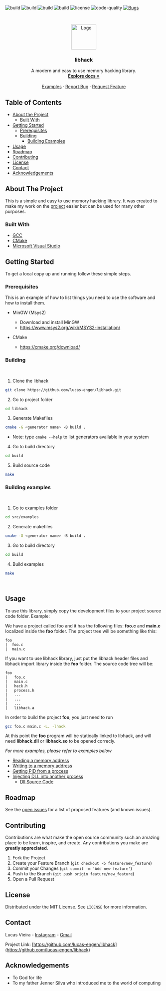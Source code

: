 <!--
*** Thanks for checking out this README Template. If you have a suggestion that would
*** make this better, please fork the libhack and create a pull request or simply open
*** an issue with the tag "enhancement".
*** Thanks again! Now go create something AMAZING! :D
***
***
***
*** To avoid retyping too much info. Do a search and replace for the following:
*** lucas-engen, libhack, __lucas.vmx, lucas.engen.cc@gmail.com
-->





<!-- PROJECT SHIELDS -->
<!--
*** I'm using markdown "reference style" links for readability.
*** Reference links are enclosed in brackets [ ] instead of parentheses ( ).
*** See the bottom of this document for the declaration of the reference variables
*** for contributors-url, forks-url, etc. This is an optional, concise syntax you may use.
*** https://www.markdownguide.org/basic-syntax/#reference-style-links
-->

<!-- MARKDOWN LINKS & IMAGES -->
<!-- https://www.markdownguide.org/basic-syntax/#reference-style-links -->
[build-status-linux-url]: https://img.shields.io/github/workflow/status/lucasvmx/libhack/Build%20-%20Linux/dev?label=ubuntu-lts&style=flat-square
[build-status-win-url]: https://img.shields.io/github/workflow/status/lucasvmx/libhack/Build%20-%20Windows/dev?label=windows&style=flat-square
[code-quality-url]: https://img.shields.io/codefactor/grade/github/lucasvmx/libhack?color=#00ff00&style=flat-square
[license-url]: https://img.shields.io/github/license/lucas-engen/libhack?style=flat-square&color=purple
[circle-ci-url]: https://img.shields.io/circleci/build/github/lucasvmx/libhack/master?label=manjaro&token=3dd99d046c4fd7b7f8945a1096963ffe6ee8cbc9
[debian-circle-ci-url]: https://img.shields.io/circleci/build/github/lucasvmx/libhack/master?label=debian&token=3dd99d046c4fd7b7f8945a1096963ffe6ee8cbc9

[issues-closed-url]: https://img.shields.io/github/issues-closed-raw/lucas-engen/libhack?color=bb0000&style=plastic

![build][build-status-linux-url]
![build][build-status-win-url]
![build][circle-ci-url]
![build][debian-circle-ci-url]
![license][license-url]
![code-quality][code-quality-url]
[![Bugs](https://sonarcloud.io/api/project_badges/measure?project=lucasvmx_libhack&metric=bugs)](https://sonarcloud.io/summary/new_code?id=lucasvmx_libhack)

<!-- PROJECT LOGO -->
<br />
<p align="center">
  <a href="https://github.com/lucas-engen/libhack">
    <img src="images/ram-icon-23.jpg" alt="Logo" width="80" height="80">
  </a>

  <h3 align="center">libhack</h3>

  <p align="center">
    A modern and easy to use memory hacking library.
    <br />
    <a href="https://github.com/lucas-engen/libhack"><strong>Explore docs »</strong></a>
    <br />
    <br />
    <a href="src/examples">Examples</a>
    ·
    <a href="https://github.com/lucas-engen/libhack/issues">Report Bug</a>
    ·
    <a href="https://github.com/lucas-engen/libhack/issues">Request Feature</a>
  </p>
</p>



<!-- TABLE OF CONTENTS -->
## Table of Contents

* [About the Project](#about-the-project)
  * [Built With](#built-with)
* [Getting Started](#getting-started)
  * [Prerequisites](#prerequisites)
  * [Building](#building)
    * [Building Examples](#building-examples)
* [Usage](#usage)
* [Roadmap](#roadmap)
* [Contributing](#contributing)
* [License](#license)
* [Contact](#contact)
* [Acknowledgements](#acknowledgements)



<!-- ABOUT THE PROJECT -->
## About The Project

This is a simple and easy to use memory hacking library. It was created to make my work on the [project](https://github.com/lucas-engen/Warzone-2100-Hack) easier  but can be used for many other purposes.


### Built With

* [GCC](https://gcc.gnu.org/)
* [CMake](https://cmake.org/)
* [Microsoft Visual Studio](https://visualstudio.microsoft.com/pt-br/)



<!-- GETTING STARTED -->
## Getting Started

To get a local copy up and running follow these simple steps.

### Prerequisites

This is an example of how to list things you need to use the software and how to install them.

* MinGW (Msys2)
  - Download and install MinGW
  - https://www.msys2.org/wiki/MSYS2-installation/

* CMake
  - https://cmake.org/download/

### Building
<br>

1. Clone the libhack
```sh
git clone https://github.com/lucas-engen/libhack.git
```

2. Go to project folder
```sh
cd libhack
```

3. Generate Makefiles
```sh
cmake -G <generator name> -B build .
```

* Note: type `cmake --help` to list generators available in your system

4. Go to build directory
```sh
cd build
```

5. Build source code
```sh
make
```

### Building examples
<br>

1. Go to examples folder
```sh
cd src/examples
```

2. Generate makefiles
```sh
cmake -G <generator name> -B build .
```

3. Go to build directory
```sh
cd build
```

4. Build examples
```sh
make
```
<br>

<!-- USAGE EXAMPLES -->
## Usage

To use this library, simply copy the development files to your project source code folder. Example:

We have a project called foo and it has the following files: **foo.c** and **main.c** localized inside the **foo** folder. The project tree will be something like this:

```
foo
|  foo.c
|  main.c
```

If you want to use libhack library, just put the libhack header files and libhack import library inside the **foo** folder. The source code tree will be:

```
foo
|   foo.c
|   main.c
|   hack.h
|   process.h
|   ...
|   ...
|   ...
|   libhack.a
```

In order to build the project **foo**, you just need to run
```sh
gcc foo.c main.c -L. -lhack
```

At this point the **foo** program will be statically linked to libhack, and will need **libhack.dll** or **libhack.so** to be opened
correcly.

_For more examples, please refer to examples below_

- [Reading a memory address](src/examples/read_addr.c)
- [Writing to a memory address](src/examples/write_addr.c)
- [Getting PID from a process](src/examples/pid.c)
- [Injecting DLL into another process](src/examples/dll_inject.c)
  - [Dll Source Code](src/examples/hello.c)
 
<!-- ROADMAP -->
## Roadmap

See the [open issues](https://github.com/lucas-engen/libhack/issues) for a list of proposed features (and known issues).



<!-- CONTRIBUTING -->
## Contributing

Contributions are what make the open source community such an amazing place to be learn, inspire, and create. Any contributions you make are **greatly appreciated**.

1. Fork the Project
2. Create your Feature Branch (`git checkout -b feature/new_feature`)
3. Commit your Changes (`git commit -m 'Add new feature'`)
4. Push to the Branch (`git push origin feature/new_feature`)
5. Open a Pull Request


<!-- LICENSE -->
## License

Distributed under the MIT License. See `LICENSE` for more information.



<!-- CONTACT -->
## Contact

Lucas Vieira - [Instagram](https://www.instagram.com/__lucas.vmx) - [Gmail](mailto:lucas.engen.cc@gmail.com?subject=Sobre%20a%20libhack)

Project Link: [https://github.com/lucas-engen/libhack](https://github.com/lucas-engen/libhack)



<!-- ACKNOWLEDGEMENTS -->
## Acknowledgements

* To God for life
* To my father Jenner Silva who introduced me to the world of computing
